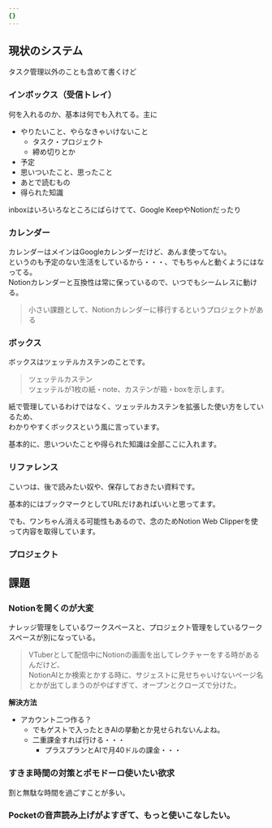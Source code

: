 ```yaml
---
{}
---
```

  

## 現状のシステム

タスク管理以外のことも含めて書くけど

  

### インボックス（受信トレイ）

何を入れるのか、基本は何でも入れてる。主に

- やりたいこと、やらなきゃいけないこと
    - タスク・プロジェクト
    - 締め切りとか
- 予定
- 思いついたこと、思ったこと
- あとで読むもの
- 得られた知識

  

inboxはいろいろなところにばらけてて、Google KeepやNotionだったり

  

### カレンダー

カレンダーはメインはGoogleカレンダーだけど、あんま使ってない。  
というのも予定のない生活をしているから・・・、でもちゃんと動くようにはなってる。  
Notionカレンダーと互換性は常に保っているので、いつでもシームレスに動ける。  

> 小さい課題として、Notionカレンダーに移行するというプロジェクトがある

  

  

### ボックス

ボックスはツェッテルカステンのことです。

> ツェッテルカステン  
> ツェッテルが1枚の紙・note、カステンが箱・boxを示します。  

紙で管理しているわけではなく、ツェッテルカステンを拡張した使い方をしているため、  
わかりやすくボックスという風に言っています。  

基本的に、思いついたことや得られた知識は全部ここに入れます。

  

  

### リファレンス

こいつは、後で読みたい奴や、保存しておきたい資料です。

基本的にはブックマークとしてURLだけあればいいと思ってます。

でも、ワンちゃん消える可能性もあるので、念のためNotion Web Clipperを使って内容を取得しています。

  

### プロジェクト

  

  

  

  

  

## 課題

### Notionを開くのが大変

ナレッジ管理をしているワークスペースと、プロジェクト管理をしているワークスペースが別になっている。

> VTuberとして配信中にNotionの画面を出してレクチャーをする時があるんだけど、  
> NotionAIとか検索とかする時に、サジェストに見せちゃいけないページ名とかが出てしまうのがやばすぎて、オープンとクローズで分けた。  

  

**解決方法**

- アカウント二つ作る？
    - でもゲストで入ったときAIの挙動とか見せられないんよね。
    - 二重課金すれば行ける・・・
        - プラスプランとAIで月40ドルの課金・・・

  

  

### すきま時間の対策とポモドーロ使いたい欲求

割と無駄な時間を過ごすことが多い。

  

  

### Pocketの音声読み上げがよすぎて、もっと使いこなしたい。